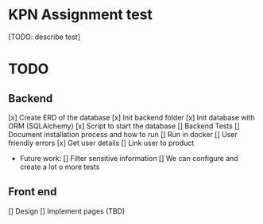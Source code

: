 # KPN Assignment test

[TODO: describe test]

# TODO

## Backend

[x] Create ERD of the database
[x] Init backend folder
[x] Init database with ORM (SQLAlchemy)
[x] Script to start the database
[] Backend Tests
[] Document installation process and how to run
[] Run in docker
[] User friendly errors
[x] Get user details
[] Link user to product
* Future work:
    [] Filter sensitive information
    [] We can configure and create a lot o more tests


## Front end
[] Design
[] Implement pages (TBD)